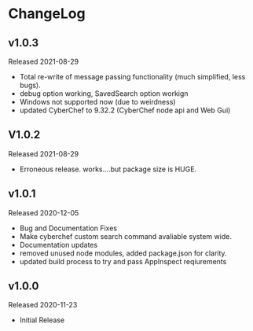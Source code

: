 # ChangeLog

## v1.0.3
Released 2021-08-29
- Total re-write of message passing functionality (much simplified, less bugs).
- debug option working, SavedSearch option workign
- Windows not supported now (due to weirdness)
- updated CyberChef to 9.32.2 (CyberChef node api and Web Gui)

## V1.0.2
Released 2021-08-29
- Erroneous release. works....but package size is HUGE.

## v1.0.1
Released 2020-12-05
- Bug and Documentation Fixes
- Make cyberchef custom search command avaliable system wide.
- Documentation updates
- removed unused node modules, added package.json for clarity.
- updated build process to try and pass AppInspect reqiurements

## v1.0.0
Released 2020-11-23
- Initial Release